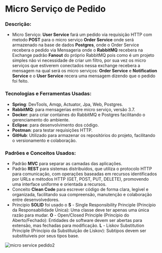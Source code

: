# Micro Serviço de Pedido

### Descrição:
 * Micro Serviço: **User Service** fará um pedido via requisição HTTP com metodo **POST** para o micro serviço **Order Service** onde será armazenado na base de dados **Postgres**, onde o Order Service recebera o pedido via Mensageria onde o **RabbitMQ** recebera na Exchange padrão **Fanout** do próprio RabbitMQ pois como é um projeto simples não vi necessidade de criar um filtro, por sua vez os micro serviços que estiverem conectados  nessa exchange recebera a mensagem na qual será os micro serviços: **Order Service** e **Notification Service** e o **User Service** recera uma mensagem dizendo que o pedido foi feito.

### Tecnologias e Ferramentas Usadas:
 * **Spring**: DevTools, Amqp, Actuator, Jpa, Web, Postgres.
 * **RabbitMQ**: para mensagerias  entre micro serviço, versão 3.7.
 * **Docker**: para criar containes do RabbitMQ e Postgres facilitando o gerenciamento do ambiente.
 * **Eclipse**: para desenvolvimento dos código.
 * **Postman**: para testar requisições HTTP.
 * **GitHub**: Utilizado para armazenar os repositórios do projeto, facilitando o versionamento e colaboração.

### Padrões e Conceitos Usados:
 * Padrão **MVC** para separar as camadas das aplicações.
 * Padrão **REST** para sistemas distribuídos, que utiliza o protocolo HTTP para comunicação, com operações baseadas em recursos identificados por URLs e métodos HTTP (GET, POST, PUT, DELETE), promovendo uma interface uniforme e orientada a recursos.
 * Conceito **Clean Code** para escrever código de forma clara, legível e organizada, facilitando sua compreensão, manutenção e colaboração entre desenvolvedores.
 * Principio **SOLID** foi usado o **S** - Single Responsibility Principle (Princípio da Responsabilidade Única): Uma classe deve ter apenas uma única razão para mudar.
**O** - Open/Closed Principle (Princípio do Aberto/Fechado): Entidades de software devem ser abertas para extensão, mas fechadas para modificação.
**L** - Liskov Substitution Principle (Princípio da Substituição de Liskov): Subtipos devem ser substituíveis por seus tipos base.



![micro service pedido2](https://github.com/ewertondrigues02/micro-service-criacao-de-pedido/assets/106437473/c76e1a44-8c37-44e2-96d5-dc2730defdcd)


